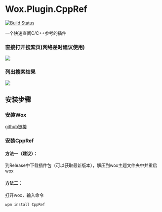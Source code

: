 # Wox.Plugin.CppRef

[![Build Status](https://travis-ci.com/cildhdi/Wox.Plugin.CppRef.svg?branch=master)](https://travis-ci.com/cildhdi/Wox.Plugin.CppRef)

一个快速查阅C/C++参考的插件

### 直接打开搜索页(网络差时建议使用)
![](http://s.cildhdi.top/190510/crd.png)

### 列出搜索结果
![](http://s.cildhdi.top/190510/cr.png)



## 安装步骤

### 安装Wox

[github链接](https://github.com/Wox-launcher/Wox)



### 安装CppRef


#### 方法一（建议）：

到Release中下载插件包（可以获取最新版本），解压到wox主题文件夹中并重启wox

#### 方法二：

打开wox，输入命令

```
wpm install CppRef
```
